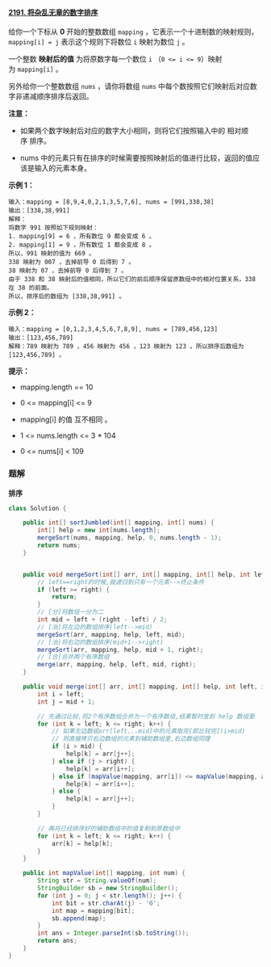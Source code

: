 #### [2191. 将杂乱无章的数字排序](https://leetcode-cn.com/problems/sort-the-jumbled-numbers/)

给你一个下标从 **0** 开始的整数数组 `mapping` ，它表示一个十进制数的映射规则，`mapping[i] = j` 表示这个规则下将数位 `i` 映射为数位 `j` 。

一个整数 **映射后的值** 为将原数字每一个数位 `i` （`0 <= i <= 9`）映射为 `mapping[i]` 。

另外给你一个整数数组 `nums` ，请你将数组 `nums` 中每个数按照它们映射后对应数字非递减顺序排序后返回。

**注意：**

* 如果两个数字映射后对应的数字大小相同，则将它们按照输入中的 相对顺序 排序。

* nums 中的元素只有在排序的时候需要按照映射后的值进行比较，返回的值应该是输入的元素本身。

**示例 1：**

```shell
输入：mapping = [8,9,4,0,2,1,3,5,7,6], nums = [991,338,38]
输出：[338,38,991]
解释：
将数字 991 按照如下规则映射：
1. mapping[9] = 6 ，所有数位 9 都会变成 6 。
2. mapping[1] = 9 ，所有数位 1 都会变成 8 。
所以，991 映射的值为 669 。
338 映射为 007 ，去掉前导 0 后得到 7 。
38 映射为 07 ，去掉前导 0 后得到 7 。
由于 338 和 38 映射后的值相同，所以它们的前后顺序保留原数组中的相对位置关系，338 在 38 的前面。
所以，排序后的数组为 [338,38,991] 。

```

**示例 2：**

```shell
输入：mapping = [0,1,2,3,4,5,6,7,8,9], nums = [789,456,123]
输出：[123,456,789]
解释：789 映射为 789 ，456 映射为 456 ，123 映射为 123 。所以排序后数组为 [123,456,789] 。

```

**提示：**

* mapping.length == 10

* 0 <= mapping[i] <= 9

* mapping[i] 的值 互不相同 。

* 1 <= nums.length <= 3 * 104

* 0 <= nums[i] < 109

### 题解

**排序**

```java
class Solution {

    public int[] sortJumbled(int[] mapping, int[] nums) {
        int[] help = new int[nums.length];
        mergeSort(nums, mapping, help, 0, nums.length - 1);
        return nums;
    }


    public void mergeSort(int[] arr, int[] mapping, int[] help, int left, int right) {
        // left==right的时候,就递归到只有一个元素-->终止条件
        if (left >= right) {
            return;
        }
        // [分]将数组一分为二
        int mid = left + (right - left) / 2;
        // [治]将左边的数组排序(left-->mid)
        mergeSort(arr, mapping, help, left, mid);
        // [治]将右边的数组排序(mid+1-->right)
        mergeSort(arr, mapping, help, mid + 1, right);
        // [合]合并两个有序数组
        merge(arr, mapping, help, left, mid, right);
    }

    public void merge(int[] arr, int[] mapping, int[] help, int left, int mid, int right) {
        int i = left;
        int j = mid + 1;

        // 先通过比较,将2个有序数组合并为一个有序数组,结果暂时放到 help 数组里
        for (int k = left; k <= right; k++) {
            // 如果左边数组arr[left...mid]中的元素取完[即比较完](i>mid)
            // 则直接拷贝右边数组的元素到辅助数组里,右边数组同理
            if (i > mid) {
                help[k] = arr[j++];
            } else if (j > right) {
                help[k] = arr[i++];
            } else if (mapValue(mapping, arr[i]) <= mapValue(mapping, arr[j])) {
                help[k] = arr[i++];
            } else {
                help[k] = arr[j++];
            }
        }

        // 再将已经排序好的辅助数组中的值复制到原数组中
        for (int k = left; k <= right; k++) {
            arr[k] = help[k];
        }
    }

    public int mapValue(int[] mapping, int num) {
        String str = String.valueOf(num);
        StringBuilder sb = new StringBuilder();
        for (int j = 0; j < str.length(); j++) {
            int bit = str.charAt(j) - '0';
            int map = mapping[bit];
            sb.append(map);
        }
        int ans = Integer.parseInt(sb.toString());
        return ans;
    }
}
```


